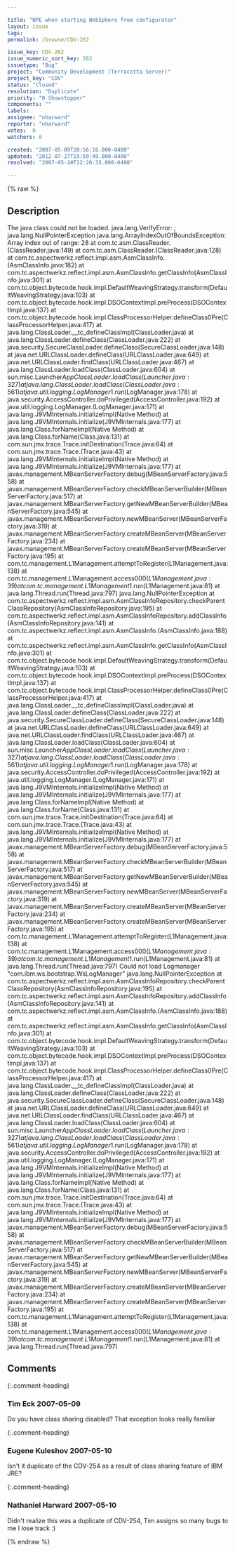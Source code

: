 ```yaml
---

title: "NPE when starting WebSphere from configurator"
layout: issue
tags: 
permalink: /browse/CDV-262

issue_key: CDV-262
issue_numeric_sort_key: 262
issuetype: "Bug"
project: "Community Development (Terracotta Server)"
project_key: "CDV"
status: "Closed"
resolution: "Duplicate"
priority: "0 Showstopper"
components: ""
labels: 
assignee: "nharward"
reporter: "nharward"
votes:  0
watchers: 0

created: "2007-05-09T20:56:16.000-0400"
updated: "2012-07-27T19:59:49.000-0400"
resolved: "2007-05-10T12:26:35.000-0400"

---
```




{% raw %}



## Description

<div markdown="1" class="description">

The java class could not be loaded. java.lang.VerifyError: ; java.lang.NullPointerException
java.lang.ArrayIndexOutOfBoundsException: Array index out of range: 28
        at com.tc.asm.ClassReader.<init>(ClassReader.java:149)
        at com.tc.asm.ClassReader.<init>(ClassReader.java:128)
        at com.tc.aspectwerkz.reflect.impl.asm.AsmClassInfo.<init>(AsmClassInfo.java:182)
        at com.tc.aspectwerkz.reflect.impl.asm.AsmClassInfo.getClassInfo(AsmClassInfo.java:301)
        at com.tc.object.bytecode.hook.impl.DefaultWeavingStrategy.transform(DefaultWeavingStrategy.java:103)
        at com.tc.object.bytecode.hook.impl.DSOContextImpl.preProcess(DSOContextImpl.java:137)
        at com.tc.object.bytecode.hook.impl.ClassProcessorHelper.defineClass0Pre(ClassProcessorHelper.java:417)
        at java.lang.ClassLoader.__tc_defineClassImpl(ClassLoader.java)
        at java.lang.ClassLoader.defineClass(ClassLoader.java:222)
        at java.security.SecureClassLoader.defineClass(SecureClassLoader.java:148)
        at java.net.URLClassLoader.defineClass(URLClassLoader.java:649)
        at java.net.URLClassLoader.findClass(URLClassLoader.java:467)
        at java.lang.ClassLoader.loadClass(ClassLoader.java:604)
        at sun.misc.Launcher$AppClassLoader.loadClass(Launcher.java:327)
        at java.lang.ClassLoader.loadClass(ClassLoader.java:561)
        at java.util.logging.LogManager$1.run(LogManager.java:178)
        at java.security.AccessController.doPrivileged(AccessController.java:192)
        at java.util.logging.LogManager.<clinit>(LogManager.java:171)
        at java.lang.J9VMInternals.initializeImpl(Native Method)
        at java.lang.J9VMInternals.initialize(J9VMInternals.java:177)
        at java.lang.Class.forNameImpl(Native Method)
        at java.lang.Class.forName(Class.java:131)
        at com.sun.jmx.trace.Trace.initDestination(Trace.java:64)
        at com.sun.jmx.trace.Trace.<clinit>(Trace.java:43)
        at java.lang.J9VMInternals.initializeImpl(Native Method)
        at java.lang.J9VMInternals.initialize(J9VMInternals.java:177)
        at javax.management.MBeanServerFactory.debug(MBeanServerFactory.java:558)
        at javax.management.MBeanServerFactory.checkMBeanServerBuilder(MBeanServerFactory.java:517)
        at javax.management.MBeanServerFactory.getNewMBeanServerBuilder(MBeanServerFactory.java:545)
        at javax.management.MBeanServerFactory.newMBeanServer(MBeanServerFactory.java:319)
        at javax.management.MBeanServerFactory.createMBeanServer(MBeanServerFactory.java:234)
        at javax.management.MBeanServerFactory.createMBeanServer(MBeanServerFactory.java:195)
        at com.tc.management.L1Management.attemptToRegister(L1Management.java:138)
        at com.tc.management.L1Management.access$000(L1Management.java:39)
        at com.tc.management.L1Management$1.run(L1Management.java:81)
        at java.lang.Thread.run(Thread.java:797)
java.lang.NullPointerException
        at com.tc.aspectwerkz.reflect.impl.asm.AsmClassInfoRepository.checkParentClassRepository(AsmClassInfoRepository.java:195)
        at com.tc.aspectwerkz.reflect.impl.asm.AsmClassInfoRepository.addClassInfo(AsmClassInfoRepository.java:141)
        at com.tc.aspectwerkz.reflect.impl.asm.AsmClassInfo.<init>(AsmClassInfo.java:188)
        at com.tc.aspectwerkz.reflect.impl.asm.AsmClassInfo.getClassInfo(AsmClassInfo.java:301)
        at com.tc.object.bytecode.hook.impl.DefaultWeavingStrategy.transform(DefaultWeavingStrategy.java:103)
        at com.tc.object.bytecode.hook.impl.DSOContextImpl.preProcess(DSOContextImpl.java:137)
        at com.tc.object.bytecode.hook.impl.ClassProcessorHelper.defineClass0Pre(ClassProcessorHelper.java:417)
        at java.lang.ClassLoader.__tc_defineClassImpl(ClassLoader.java)
        at java.lang.ClassLoader.defineClass(ClassLoader.java:222)
        at java.security.SecureClassLoader.defineClass(SecureClassLoader.java:148)
        at java.net.URLClassLoader.defineClass(URLClassLoader.java:649)
        at java.net.URLClassLoader.findClass(URLClassLoader.java:467)
        at java.lang.ClassLoader.loadClass(ClassLoader.java:604)
        at sun.misc.Launcher$AppClassLoader.loadClass(Launcher.java:327)
        at java.lang.ClassLoader.loadClass(ClassLoader.java:561)
        at java.util.logging.LogManager$1.run(LogManager.java:178)
        at java.security.AccessController.doPrivileged(AccessController.java:192)
        at java.util.logging.LogManager.<clinit>(LogManager.java:171)
        at java.lang.J9VMInternals.initializeImpl(Native Method)
        at java.lang.J9VMInternals.initialize(J9VMInternals.java:177)
        at java.lang.Class.forNameImpl(Native Method)
        at java.lang.Class.forName(Class.java:131)
        at com.sun.jmx.trace.Trace.initDestination(Trace.java:64)
        at com.sun.jmx.trace.Trace.<clinit>(Trace.java:43)
        at java.lang.J9VMInternals.initializeImpl(Native Method)
        at java.lang.J9VMInternals.initialize(J9VMInternals.java:177)
        at javax.management.MBeanServerFactory.debug(MBeanServerFactory.java:558)
        at javax.management.MBeanServerFactory.checkMBeanServerBuilder(MBeanServerFactory.java:517)
        at javax.management.MBeanServerFactory.getNewMBeanServerBuilder(MBeanServerFactory.java:545)
        at javax.management.MBeanServerFactory.newMBeanServer(MBeanServerFactory.java:319)
        at javax.management.MBeanServerFactory.createMBeanServer(MBeanServerFactory.java:234)
        at javax.management.MBeanServerFactory.createMBeanServer(MBeanServerFactory.java:195)
        at com.tc.management.L1Management.attemptToRegister(L1Management.java:138)
        at com.tc.management.L1Management.access$000(L1Management.java:39)
        at com.tc.management.L1Management$1.run(L1Management.java:81)
        at java.lang.Thread.run(Thread.java:797)
Could not load Logmanager "com.ibm.ws.bootstrap.WsLogManager"
java.lang.NullPointerException
        at com.tc.aspectwerkz.reflect.impl.asm.AsmClassInfoRepository.checkParentClassRepository(AsmClassInfoRepository.java:195)
        at com.tc.aspectwerkz.reflect.impl.asm.AsmClassInfoRepository.addClassInfo(AsmClassInfoRepository.java:141)
        at com.tc.aspectwerkz.reflect.impl.asm.AsmClassInfo.<init>(AsmClassInfo.java:188)
        at com.tc.aspectwerkz.reflect.impl.asm.AsmClassInfo.getClassInfo(AsmClassInfo.java:301)
        at com.tc.object.bytecode.hook.impl.DefaultWeavingStrategy.transform(DefaultWeavingStrategy.java:103)
        at com.tc.object.bytecode.hook.impl.DSOContextImpl.preProcess(DSOContextImpl.java:137)
        at com.tc.object.bytecode.hook.impl.ClassProcessorHelper.defineClass0Pre(ClassProcessorHelper.java:417)
        at java.lang.ClassLoader.__tc_defineClassImpl(ClassLoader.java)
        at java.lang.ClassLoader.defineClass(ClassLoader.java:222)
        at java.security.SecureClassLoader.defineClass(SecureClassLoader.java:148)
        at java.net.URLClassLoader.defineClass(URLClassLoader.java:649)
        at java.net.URLClassLoader.findClass(URLClassLoader.java:467)
        at java.lang.ClassLoader.loadClass(ClassLoader.java:604)
        at sun.misc.Launcher$AppClassLoader.loadClass(Launcher.java:327)
        at java.lang.ClassLoader.loadClass(ClassLoader.java:561)
        at java.util.logging.LogManager$1.run(LogManager.java:178)
        at java.security.AccessController.doPrivileged(AccessController.java:192)
        at java.util.logging.LogManager.<clinit>(LogManager.java:171)
        at java.lang.J9VMInternals.initializeImpl(Native Method)
        at java.lang.J9VMInternals.initialize(J9VMInternals.java:177)
        at java.lang.Class.forNameImpl(Native Method)
        at java.lang.Class.forName(Class.java:131)
        at com.sun.jmx.trace.Trace.initDestination(Trace.java:64)
        at com.sun.jmx.trace.Trace.<clinit>(Trace.java:43)
        at java.lang.J9VMInternals.initializeImpl(Native Method)
        at java.lang.J9VMInternals.initialize(J9VMInternals.java:177)
        at javax.management.MBeanServerFactory.debug(MBeanServerFactory.java:558)
        at javax.management.MBeanServerFactory.checkMBeanServerBuilder(MBeanServerFactory.java:517)
        at javax.management.MBeanServerFactory.getNewMBeanServerBuilder(MBeanServerFactory.java:545)
        at javax.management.MBeanServerFactory.newMBeanServer(MBeanServerFactory.java:319)
        at javax.management.MBeanServerFactory.createMBeanServer(MBeanServerFactory.java:234)
        at javax.management.MBeanServerFactory.createMBeanServer(MBeanServerFactory.java:195)
        at com.tc.management.L1Management.attemptToRegister(L1Management.java:138)
        at com.tc.management.L1Management.access$000(L1Management.java:39)
        at com.tc.management.L1Management$1.run(L1Management.java:81)
        at java.lang.Thread.run(Thread.java:797)

</div>

## Comments


{:.comment-heading}
### **Tim Eck** <span class="date">2007-05-09</span>

<div markdown="1" class="comment">

Do you have class sharing disabled? That exception looks really familiar

</div>


{:.comment-heading}
### **Eugene Kuleshov** <span class="date">2007-05-10</span>

<div markdown="1" class="comment">

Isn't it duplicate of the CDV-254 as a result of class sharing feature of IBM JRE?

</div>


{:.comment-heading}
### **Nathaniel Harward** <span class="date">2007-05-10</span>

<div markdown="1" class="comment">

Didn't realize this was a duplicate of CDV-254, Tim assigns so many bugs to me I lose track :)

</div>



{% endraw %}
